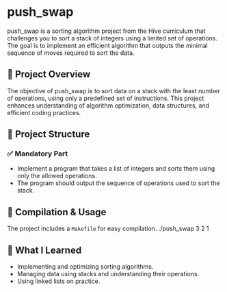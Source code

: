 # push_swap

push_swap is a sorting algorithm project from the Hive curriculum that challenges you to sort a stack of integers using a limited set of operations. The goal is to implement an efficient algorithm that outputs the minimal sequence of moves required to sort the data.

## 🚀 Project Overview

The objective of push_swap is to sort data on a stack with the least number of operations, using only a predefined set of instructions. This project enhances understanding of algorithm optimization, data structures, and efficient coding practices.

## 📁 Project Structure

### ✅ Mandatory Part

- Implement a program that takes a list of integers and sorts them using only the allowed operations.
- The program should output the sequence of operations used to sort the stack.

## 🔧 Compilation & Usage

The project includes a `Makefile` for easy compilation.
./push_swap 3 2 1

## 🧠 What I Learned

- Implementing and optimizing sorting algorithms.
- Managing data using stacks and understanding their operations.
- Using linked lists on practice.
